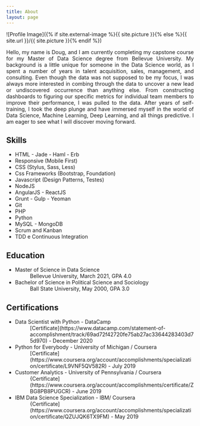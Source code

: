 ```yaml
---
title: About
layout: page
---
```

![Profile Image]({% if site.external-image %}{{ site.picture }}{% else %}{{ site.url }}/{{ site.picture }}{% endif %})

<p align="justify">Hello, my name is Doug, and I am currently completing my capstone course for my Master of Data Science degree from Bellevue University. My background is a little unique for someone in the Data Science world, as I spent a number of years in talent acquisition, sales, management, and consulting. Even though the data was not supposed to be my focus, I was always more interested in combing through the data to uncover a new lead or undiscovered occurrence than anything else. From constructing dashboards to figuring our specific metrics for individual team members to improve their performance, I was pulled to the data. After years of self-training, I took the deep plunge and have immersed myself in the world of Data Science, Machine Learning, Deep Learning, and all things predictive.  I am eager to see what I will discover moving forward.</p>

<h2>Skills</h2>

<ul class="skill-list">
	<li>HTML - Jade - Haml - Erb</li> 
	<li>Responsive (Mobile First)</li>
	<li>CSS (Stylus, Sass, Less)</li>
	<li>Css Frameworks (Bootstrap, Foundation)</li>
	<li>Javascript (Design Patterns, Testes)</li>
	<li>NodeJS</li>
	<li>AngularJS - ReactJS</li>
	<li>Grunt - Gulp - Yeoman</li>
	<li>Git</li>
	<li>PHP</li>
	<li>Python</li>
	<li>MySQL - MongoDB</li>
	<li>Scrum and Kanban</li>
	<li>TDD e Continuous Integration</li>
</ul>

<h2>Education</h2>

<ul>
	<li>Master of Science in Data Science
	<dd>Bellevue University, March 2021, GPA 4.0</dd></li>
	<li>Bachelor of Science in Political Science and Sociology
	<dd>Ball State University, May 2000, GPA 3.0</dd></li>
</ul>

<h2>Certifications</h2>

<ul>
	<li>Data Scientist with Python - DataCamp
	<dd>[Certificate](https://www.datacamp.com/statement-of-accomplishment/track/69ad72f42720fe75ab27ac33644283403d75d970) - December 2020</dd></li>
	<li>Python for Everybody - University of Michigan / Coursera
	<dd>[Certificate](https://www.coursera.org/account/accomplishments/specialization/certificate/L9VNF5QV582R) - July 2019</dd></li>
	<li>Customer Analytics - University of Pennsylvania / Coursera
	<dd>{Certificate](https://www.coursera.org/account/accomplishments/certificate/ZBG8PB8PUGCR) - June 2019</dd></li>
	<li>IBM Data Science Specialization - IBM/  Coursera
	<dd>{Certificate](https://www.coursera.org/account/accomplishments/specialization/certificate/QZUJQK6TX9FM) - May 2019</dd></li>
</ul>
